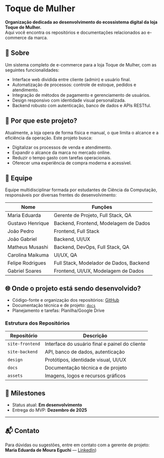 # Toque de Mulher

**Organização dedicada ao desenvolvimento do ecossistema digital da loja Toque de Mulher.**  
Aqui você encontra os repositórios e documentações relacionados ao e-commerce da marca.

## 📌 Sobre

Um sistema completo de e-commerce para a loja Toque de Mulher, com as seguintes funcionalidades:

- Interface web dividida entre cliente (admin) e usuário final.
- Automatização de processos: controle de estoque, pedidos e atendimento.
- Integração de métodos de pagamento e gerenciamento de usuários.
- Design responsivo com identidade visual personalizada.
- Backend robusto com autenticação, banco de dados e APIs RESTful.

## 🎯 Por que este projeto?

Atualmente, a loja opera de forma física e manual, o que limita o alcance e a eficiência da operação. Este projeto busca:

- Digitalizar os processos de venda e atendimento.
- Expandir o alcance da marca no mercado online.
- Reduzir o tempo gasto com tarefas operacionais.
- Oferecer uma experiência de compra moderna e acessível.

## 👥 Equipe

Equipe multidisciplinar formada por estudantes de Ciência da Computação, responsáveis por diversas frentes do desenvolvimento:

| Nome               | Funções                                      |
|--------------------|----------------------------------------------|
| Maria Eduarda      | Gerente de Projeto, Full Stack, QA           |
| Gustavo Henrique   | Backend, Frontend, Modelagem de Dados        |
| João Pedro         | Frontend, Full Stack                         |
| João Gabriel       | Backend, UI/UX                               |
| Matheus Musashi    | Backend, DevOps, Full Stack, QA              |
| Carolina Maikuma   | UI/UX, QA                                    |
| Felipe Rodrigues   | Full Stack, Modelador de Dados, Backend      |
| Gabriel Soares     | Frontend, UI/UX, Modelagem de Dados          |

## 🌐 Onde o projeto está sendo desenvolvido?

- Código-fonte e organização dos repositórios: [GitHub](https://github.com)
- Documentação técnica e de projeto: [`docs`](https://docs.google.com/document/d/1z5q9DrDMNDiX6jN4TAneIHm9j3ENk4r6LJFaLApvh0U/edit?usp=drivesdk)
- Planejamento e tarefas: Planilha/Google Drive

### Estrutura dos Repositórios

| Repositório      | Descrição                                     |
|------------------|-----------------------------------------------|
| `site-frontend`  | Interface do usuário final e painel do cliente |
| `site-backend`   | API, banco de dados, autenticação              |
| `design`         | Protótipos, identidade visual, UI/UX           |
| `docs`           | Documentação técnica e de projeto              |
| `assets`         | Imagens, logos e recursos gráficos             |

## 📅 Milestones

- Status atual: **Em desenvolvimento**  
- Entrega do MVP: **Dezembro de 2025**

---

## 📬 Contato

Para dúvidas ou sugestões, entre em contato com a gerente de projeto:  
**Maria Eduarda de Moura Eguchi** — [LinkedIn](https://www.linkedin.com/in/marichoii/))
